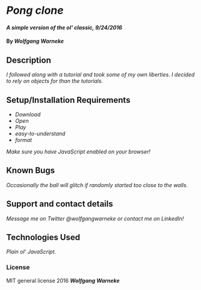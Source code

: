 # _Pong clone_

#### _A simple version of the ol' classic, 9/24/2016_

#### By _**Wolfgang Warneke**_

## Description

_I followed along with a tutorial and took some of my own liberties.  I decided to rely on objects for than the tutorials._

## Setup/Installation Requirements

* _Download_
* _Open_
* _Play_
* _easy-to-understand_
* _format_

_Make sure you have JavaScript enabled on your browser!_

## Known Bugs

_Occasionally the ball will glitch if randomly started too close to the walls._

## Support and contact details

_Message me on Twitter @wolfgangwarneke or contact me on LinkedIn!_

## Technologies Used

_Plain ol' JavaScript._

### License

MIT general license 2016 **_Wolfgang Warneke_**
